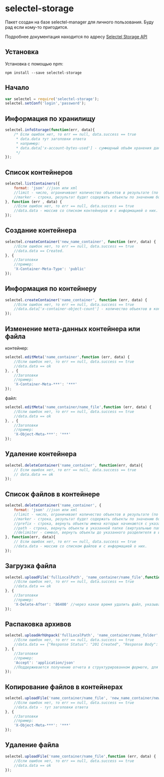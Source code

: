 # selectel-storage
Пакет создан на базе selectel-manager для личного пользования.
Буду рад если кому-то пригодится.

Подробнее документация находится по адресу [Selectel Storage API](https://support.selectel.ru/storage/api_info/)

## Установка
Установка с помощью npm:

    npm install --save selectel-storage


## Начало

```js
var selectel = require('selectel-storage');
selectel.setConf('login','password');
```

## Информация по хранилищу

```js
selectel.infoStorage(function(err, data){
    /* Если ошибок нет, то err == null, data.success == true
     * data.data тут заголовки ответа
     * например:
     * data.data['x-account-bytes-used'] - суммарный объём хранения данных в хранилище (в байтах)
     */
});
```

## Список контейнеров 

```js
selectel.listContainers({
    format: 'json' //json или xml
	//limit - число, ограничивает количество объектов в результате (по умолчанию 10000)
	//marker - строка, результат будет содержать объекты по значению больше указанного маркера (полезно использовать для постраничной навигации и при большом количестве контейнеров)
}, function (err , data) {
	//Если ошибок нет, то err == null, data.success == true
    //data.data - массив со списком контейнеров и с информацией о них.
});
```

## Создание контейнера

```js
selectel.createContainer('new_name_container', function (err, data) {
	//Если ошибок нет, то err == null, data.success == true
    //data.data == Created.
}, {
	//Заголовки
	//пример:
	'X-Container-Meta-Type': 'public'
});
```

## Информация по контейнеру

```js
selectel.createContainer('name_container', function (err, data) {
	//Если ошибок нет, то err == null, data.success == true
    //data.data['x-container-object-count'] - количество объектов в контейнере. и т.д.
});
```

## Изменение мета-данных контейнера или файла

контейнер:
```js
selectel.editMeta('name_container',function (err, data) {
	//Если ошибок нет, то err == null, data.success == true
	//data.data == ok 
}, , {
	//Заголовки
	//пример:
	'X-Container-Meta-***': '***'
});
```

файл:
```js
selectel.editMeta('name_container/name_file',function (err, data) {
	//Если ошибок нет, то err == null, data.success == true
	//data.data == ok 
}, , {
	//Заголовки
	//пример:
	'X-Object-Meta-***': '***'
});
```

## Удаление контейнера

```js
selectel.deleteContainer('name_container', function(err, data){
    // Если ошибок нет, то err == null, data.success == true
    // data.data == ok
});
```

## Список файлов в контейнере 

```js
selectel.deleteContainer('name_container', {
	format: 'json' //json или xml
	//limit - число, ограничивает количество объектов в результате (по умолчанию 10000)
	//marker - строка, результат будет содержать объекты по значению больше указанного маркера (полезно использовать для постраничной навигации и для большого количества файлов)
	//prefix - строка, вернуть объекты имена которых начинаются с указанного префикса
	//path - строка, вернуть объекты в указанной папке (виртуальные папки)
	//delimiter - символ, вернуть объекты до указанного разделителя в их имени
}, function(err, data){
    // Если ошибок нет, то err == null, data.success == true
    //data.data - массив со списком файлов и с информацией о них.
});
```

## Загрузка файла

```js
selectel.uploadFile('fullLocalPath', 'name_container/name_file',function (err, data) {
	//Если ошибок нет, то err == null, data.success == true
	//data.data == ok 
}, {
	//Заголовки
	//пример:
	'X-Delete-After': '86400' //через какое время удалить файл, указывается в секундах
});
```

## Распаковка архивов

```js
selectel.uploadArhUnpack('fullLocalPath', 'name_container/name_folder', 'arhive_format', function (err, data) {
	//Если ошибок нет, то err == null, data.success == true
	//data.data == {"Response Status": "201 Created", "Response Body": "", "Errors": [], "Number Files Created": 1237}
}, {
	//Заголовки
	//пример:
	'Accept': 'application/json' 
	//Поддерживается получение отчета в структурированном формате, для этого нужно при запросе указать заголовок Accept с одним из значений: text/plain, application/json, application/xml или text/xml.
});
```

## Копирование файлов в контейнерах 

```js
selectel.uploadFile('name_container/name_file', 'new_name_container/new_name_file', function (err, data) {
	//Если ошибок нет, то err == null, data.success == true
	//data.data - тут заголовки ответа
}, {
	//Заголовки
	//пример:
	'X-Object-Meta-***': '***'
});
```

## Удаление файла

```js
selectel.uploadFile('name_container/name_file',function (err, data) {
	//Если ошибок нет, то err == null, data.success == true
	//data.data == ok 
});
```

